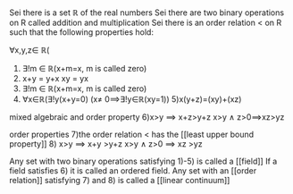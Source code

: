 
Sei there is a  set $\mathbb{R}$ of the real numbers
Sei there are two binary operations on R called addition and multiplication
Sei there is an order relation < on R such that the following properties hold:


$\forall$x,y,z$\in$ $\mathbb{R}$(
1) $\exists$!m $\in$ $\mathbb{R}$(x+m=x, m is called zero)
2) x+y = y+x
	xy = yx
3) $\exists$!m $\in$ $\mathbb{R}$(x+m=x, m is called zero)
4) $\forall$x$\in$$\mathbb{R}$($\exists$!y(x+y=0)
			(x$\ne$ 0$\implies$$\exists$!y$\in$$\mathbb{R}$(xy=1))
5)x(y+z)=(xy)+(xz)

mixed algebraic and order property
6)x>y  $\implies$ x+z>y+z
	x>y $\land$ z>0$\implies$xz>yz

order properties
7)the order relation < has the [[least upper bound property]]
8) x>y $\implies$ x+y >y+z
	x>y $\land$ z>0 $\implies$ xz >yz
	
Any set with two binary operations satisfying 1)-5) is called a [[field]]
If a field satisfies 6) it is called an ordered field.
Any set with an [[order relation]] satisfying 7) and 8) is called a [[linear continuum]]
